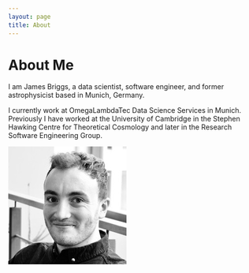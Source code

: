 ```yaml
---
layout: page 
title: About
---
```


# About Me

<div class="row">

<div class="col-md-8">

I am James Briggs, a data scientist, software engineer, and former astrophysicist based in Munich, Germany.

I currently work at OmegaLambdaTec Data Science Services in Munich. Previously I have worked at the University of Cambridge in the Stephen Hawking Centre for Theoretical Cosmology and later in the Research Software Engineering Group.

</div>

<div class="col-md-4">

![me](/images/about/me.jpg)

</div>
</div>
